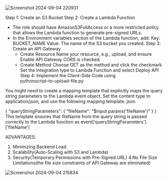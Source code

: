 
![Screenshot 2024-09-04 220931](https://github.com/user-attachments/assets/ac6cc063-9e2f-4f98-b74b-d52ffbb7c7b1)

Step 1: Create an S3 Bucket
Step 2: Create a Lambda Function
  * The role should have AmazonS3FullAccess or a more restricted policy that allows the Lambda function to generate pre-signed URLs.
  * In the Environment variables section of the 
    Lambda function, add:
    Key: BUCKET_NAME
    Value: The name of the S3 bucket you created.
Step 3: Create an API Gateway
    * Create Resource Name your resource, e.g., upload, and ensure Enable API Gateway CORS is checked.
    * Create Method Choose GET as the method and click the checkmark Set the Integration type to Lambda Function and select Deploy API
Step 4: Implement the Client-Side Code using        
    pythonscript-to-upload-file.py

You might need to create a mapping template that explicitly maps the query string parameters to the Lambda event object.
Set the content type to application/json, and use the following mapping template:
json

{
    "queryStringParameters": {
        "fileName": "$input.params('fileName')"
    }
}
This template ensures that fileName from the query string is passed correctly to the Lambda function as event['queryStringParameters']['fileName']

ADVANTAGES:
1. Minimizing Backend Load
2. Scalability(Auto-Scaling with S3 and Lambda)
3. Security(Temporary Permissions with Pre-Signed URL)
4.No File Size Limitations(the file size constraints of API Gateway are eliminated)

![Screenshot 2024-09-04 215834](https://github.com/user-attachments/assets/9735ec8e-fb78-4f71-bf27-69058963b519)
